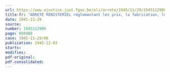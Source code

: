 ```yaml
---
url: https://www.ejustice.just.fgov.be/eli/arrete/1945/11/29/1945112906/justel
title-fr: "ARRETE MINISTERIEL réglementant les prix, la fabrication, le travail à façon et la vente des articles de confiserie et des pralines"
date: 1945-11-29
source:
number: 1945112906
page: 888888
case: 1945-11-29/06
publication: 1945-12-03
starts:
modifies:
pdf-original:
pdf-consolidated:
---
```


